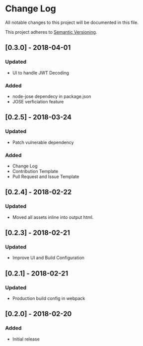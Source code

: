 # Change Log
All notable changes to this project will be documented in this file.

This project adheres to [Semantic Versioning](http://semver.org/).

## [0.3.0] - 2018-04-01
### Updated
- UI to handle JWT Decoding 
### Added
- node-jose dependecy in package.json
- JOSE verficiation feature

## [0.2.5] - 2018-03-24
### Updated
- Patch vulnerable dependency
### Added
- Change Log
- Contribution Template
- Pull Request and Issue Template

## [0.2.4] - 2018-02-22
### Updated
- Moved all assets inline into output html.

## [0.2.3] - 2018-02-21
### Updated
- Improve UI and Build Configuration

## [0.2.1] - 2018-02-21
### Updated
- Production build config in webpack

## [0.2.0] - 2018-02-20
### Added
- Initial release 